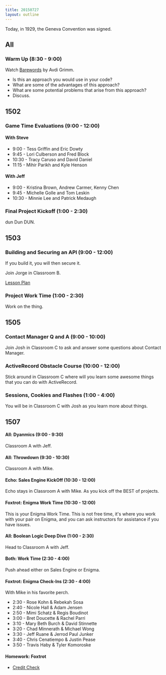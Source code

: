 ```yaml
---
title: 20150727
layout: outline
---
```


Today, in 1929, the Geneva Convention was signed.

## All

### Warm Up (8:30 - 9:00)

Watch [Barewords](https://www.youtube.com/watch?v=7SSc1mQ4-Ck) by Avdi Grimm.

* Is this an approach you would use in your code?
* What are some of the advantages of this approach?
* What are some potential problems that arise from this approach?
* Discuss.

## 1502 

### Game Time Evaluations (9:00 - 12:00)

#### With Steve

* 9:00 - Tess Griffin and Eric Dowty
* 9:45 - Lori Culberson and Fred Block
* 10:30 - Tracy Caruso and David Daniel
* 11:15 - Mihir Parikh and Kyle Henson

#### With Jeff 

* 9:00 - Kristina Brown, Andrew Carmer, Kenny Chen
* 9:45 - Michelle Golle and Tom Leskin
* 10:30 - Minnie Lee and Patrick Medaugh

### Final Project Kickoff (1:00 - 2:30)

dun Dun DUN.


## 1503

### Building and Securing an API (9:00 - 12:00)

If you build it, you will then secure it.

Join Jorge in Classroom B.

[Lesson Plan](https://github.com/turingschool/lesson_plans/blob/master/ruby_03-professional_rails_applications/building_an_api.markdown)

### Project Work Time (1:00 - 2:30)

Work on the thing.


## 1505 

### Contact Manager Q and A (9:00 - 10:00)

Join Josh in Classroom C to ask and answer some questions about Contact Manager.

### ActiveRecord Obstacle Course (10:00 - 12:00)

Stick around in Classroom C where will you learn some awesome things that you can do with ActiveRecord.

### Sessions, Cookies and Flashes (1:00 - 4:00)

You will be in Classroom C with Josh as you learn more about things.


## 1507

#### All: Dyanmics (9:00 - 9:30)

Classroom A with Jeff.

#### All: Throwdown (9:30 - 10:30)

Classroom A with Mike.

#### Echo: Sales Engine KickOff (10:30 - 12:00)

Echo stays in Classroom A with Mike. As you kick off the BEST of projects.

#### Foxtrot: Enigma Work Time (10:30 - 12:00)

This is your Enigma Work Time. This is not free time, it's where you work with your pair on Enigma, and you can ask instructors for assistance if you have issues.

#### All: Boolean Logic Deep Dive (1:00 - 2:30)

Head to Classroom A with Jeff.

#### Both: Work Time (2:30 - 4:00)

Push ahead either on Sales Engine or Enigma.

#### Foxtrot: Enigma Check-Ins (2:30 - 4:00)

With Mike in his favorite perch.

* 2:30 - Rose Kohn & Rebekah Sosa
* 2:40 - Nicole Hall & Adam Jensen
* 2:50 - Mimi Schatz & Regis Boudinot
* 3:00 - Bret Doucette & Rachel Parri
* 3:10 - Mary Beth Burch & David Stinnette
* 3:20 - Chad Minnerath & Michael Wong
* 3:30 - Jeff Ruane & Jerrod Paul Junker
* 3:40 - Chris Cenatiempo & Justin Pease
* 3:50 - Travis Haby & Tyler Komoroske 

#### Homework: Foxtrot 

* [Credit Check](https://github.com/turingschool/challenges/blob/master/credit_check.markdown)